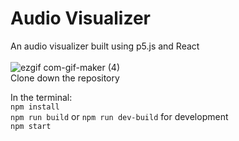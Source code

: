 # Audio Visualizer
An audio visualizer built using p5.js and React\
\
![ezgif com-gif-maker (4)](https://user-images.githubusercontent.com/81498700/154653520-b9eae1fe-78d1-41c9-9921-d3c795a8d9ce.gif)
\
Clone down the repository

In the terminal:\
`npm install`\
`npm run build` or `npm run dev-build` for development\
`npm start`
